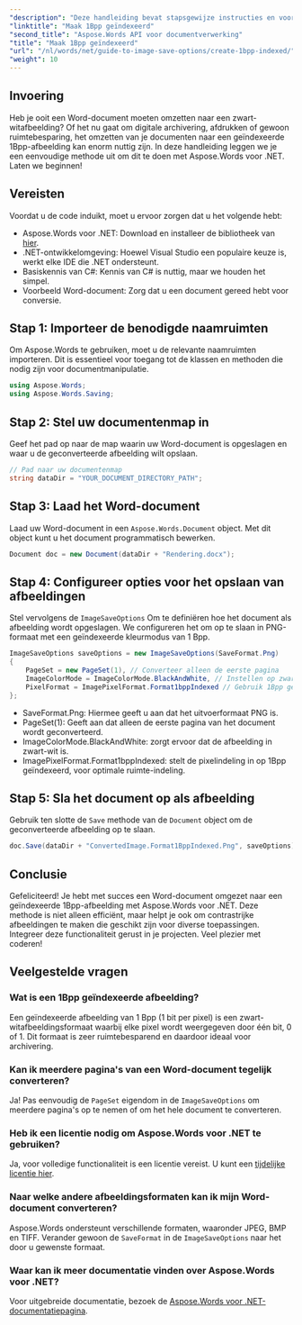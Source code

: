 ```yaml
---
"description": "Deze handleiding bevat stapsgewijze instructies en voorbeeldcode waarmee u op efficiënte wijze 1Bpp-geïndexeerde afbeeldingen kunt maken voor archivering, afdrukken of ruimtebesparing."
"linktitle": "Maak 1Bpp geïndexeerd"
"second_title": "Aspose.Words API voor documentverwerking"
"title": "Maak 1Bpp geïndexeerd"
"url": "/nl/words/net/guide-to-image-save-options/create-1bpp-indexed/"
"weight": 10
---
```


## Invoering

Heb je ooit een Word-document moeten omzetten naar een zwart-witafbeelding? Of het nu gaat om digitale archivering, afdrukken of gewoon ruimtebesparing, het omzetten van je documenten naar een geïndexeerde 1Bpp-afbeelding kan enorm nuttig zijn. In deze handleiding leggen we je een eenvoudige methode uit om dit te doen met Aspose.Words voor .NET. Laten we beginnen!

## Vereisten

Voordat u de code induikt, moet u ervoor zorgen dat u het volgende hebt:

- Aspose.Words voor .NET: Download en installeer de bibliotheek van [hier](https://releases.aspose.com/words/net/).
- .NET-ontwikkelomgeving: Hoewel Visual Studio een populaire keuze is, werkt elke IDE die .NET ondersteunt.
- Basiskennis van C#: Kennis van C# is nuttig, maar we houden het simpel.
- Voorbeeld Word-document: Zorg dat u een document gereed hebt voor conversie.

## Stap 1: Importeer de benodigde naamruimten

Om Aspose.Words te gebruiken, moet u de relevante naamruimten importeren. Dit is essentieel voor toegang tot de klassen en methoden die nodig zijn voor documentmanipulatie.

```csharp
using Aspose.Words;
using Aspose.Words.Saving;
```

## Stap 2: Stel uw documentenmap in

Geef het pad op naar de map waarin uw Word-document is opgeslagen en waar u de geconverteerde afbeelding wilt opslaan.

```csharp
// Pad naar uw documentenmap
string dataDir = "YOUR_DOCUMENT_DIRECTORY_PATH";
```

## Stap 3: Laad het Word-document

Laad uw Word-document in een `Aspose.Words.Document` object. Met dit object kunt u het document programmatisch bewerken.

```csharp
Document doc = new Document(dataDir + "Rendering.docx");
```

## Stap 4: Configureer opties voor het opslaan van afbeeldingen

Stel vervolgens de `ImageSaveOptions` Om te definiëren hoe het document als afbeelding wordt opgeslagen. We configureren het om op te slaan in PNG-formaat met een geïndexeerde kleurmodus van 1 Bpp.

```csharp
ImageSaveOptions saveOptions = new ImageSaveOptions(SaveFormat.Png)
{
    PageSet = new PageSet(1), // Converteer alleen de eerste pagina
    ImageColorMode = ImageColorMode.BlackAndWhite, // Instellen op zwart-wit
    PixelFormat = ImagePixelFormat.Format1bppIndexed // Gebruik 1Bpp geïndexeerd formaat
};
```

- SaveFormat.Png: Hiermee geeft u aan dat het uitvoerformaat PNG is.
- PageSet(1): Geeft aan dat alleen de eerste pagina van het document wordt geconverteerd.
- ImageColorMode.BlackAndWhite: zorgt ervoor dat de afbeelding in zwart-wit is.
- ImagePixelFormat.Format1bppIndexed: stelt de pixelindeling in op 1Bpp geïndexeerd, voor optimale ruimte-indeling.

## Stap 5: Sla het document op als afbeelding

Gebruik ten slotte de `Save` methode van de `Document` object om de geconverteerde afbeelding op te slaan.

```csharp
doc.Save(dataDir + "ConvertedImage.Format1BppIndexed.Png", saveOptions);
```

## Conclusie

Gefeliciteerd! Je hebt met succes een Word-document omgezet naar een geïndexeerde 1Bpp-afbeelding met Aspose.Words voor .NET. Deze methode is niet alleen efficiënt, maar helpt je ook om contrastrijke afbeeldingen te maken die geschikt zijn voor diverse toepassingen. Integreer deze functionaliteit gerust in je projecten. Veel plezier met coderen!

## Veelgestelde vragen

### Wat is een 1Bpp geïndexeerde afbeelding?
Een geïndexeerde afbeelding van 1 Bpp (1 bit per pixel) is een zwart-witafbeeldingsformaat waarbij elke pixel wordt weergegeven door één bit, 0 of 1. Dit formaat is zeer ruimtebesparend en daardoor ideaal voor archivering.

### Kan ik meerdere pagina's van een Word-document tegelijk converteren?
Ja! Pas eenvoudig de `PageSet` eigendom in de `ImageSaveOptions` om meerdere pagina's op te nemen of om het hele document te converteren.

### Heb ik een licentie nodig om Aspose.Words voor .NET te gebruiken?
Ja, voor volledige functionaliteit is een licentie vereist. U kunt een [tijdelijke licentie hier](https://purchase.aspose.com/temporary-license/).

### Naar welke andere afbeeldingsformaten kan ik mijn Word-document converteren?
Aspose.Words ondersteunt verschillende formaten, waaronder JPEG, BMP en TIFF. Verander gewoon de `SaveFormat` in de `ImageSaveOptions` naar het door u gewenste formaat.

### Waar kan ik meer documentatie vinden over Aspose.Words voor .NET?
Voor uitgebreide documentatie, bezoek de [Aspose.Words voor .NET-documentatiepagina](https://reference.aspose.com/words/net/).